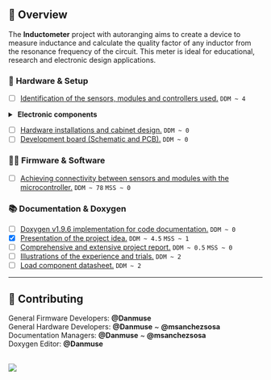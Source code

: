<!-- Official repository: https://github.com/Danmuse/InductometerTRD_FRBA -->
<!--
<details>
  <summary><strong><span>&#160;</span>References</strong></summary>
  <ul>
    <span>&#10038;</span> [STM32F103C8Tx interesting projects](https://github.com/CaliBeta).<br>
    <span>&#10038;</span> [Generate sinusiodal signal with Pulse-Width Modulation](https://www.youtube.com/watch?v=9wfItbD-dHI).<br>
    <span>&#10038;</span> [STM32 Blue-pill VS Arduino NANO](https://www.youtube.com/watch?v=mdxmfjVhEus).<br>
    <span>&#10038;</span> [Arduino IDE with ARM Cortex-M3 STM32](https://github.com/stm32duino/Arduino_Core_STM32/wiki/API).<br>
    <span>&#10038;</span> [Analog/digital filters designer](https://www.micromodeler.com/dsp/).<br>
    <span>&#10038;</span> [Debug the STM32 using the Arduino IDE](https://community.st.com/t5/stm32-mcus/how-to-program-and-debug-the-stm32-using-the-arduino-ide/ta-p/608514).<br>
  </ul>
</details>
-->

## 📕️ __Overview__

The **Inductometer** project with autoranging aims to create a device to measure inductance and calculate the quality factor of any inductor from the resonance frequency of the circuit. This meter is ideal for educational, research and electronic design applications.

### 🔌️ __Hardware & Setup__

- [ ] [Identification of the sensors, modules and controllers used.](https://github.com/Danmuse/InductometerTRD_FRBA/issues/1) `DDM ~ 4`
<details>
  <summary><strong><span>&#160;</span>Electronic components</strong></summary>
  <ul>
    <span>&#10038;</span> <b>STM32F103C8T6 Blue-pill board</b>.<br>
    <span>&#10038;</span> Rechargeable polymer lithium battery.<br>
    <span>&#10038;</span> <b>TP4056</b> Charging module for 3.7V/1A Li-ion battery.<br>
    <span>&#10038;</span> <b>AD9833</b> Sinusoidal/triangular/square signal generator (0.1Hz ~ 1.25MHz).<br>
    <span>&#10038;</span> <b>TLV3501AID</b> High speed comparator with shutdown.<br>
    <span>&#10038;</span> <b>MT3608</b> Step up (2V ~ 28V/2A).<br>
    <span>&#10038;</span> <b>LM393</b> Operational amplifier.<br>
    <span>&#10038;</span> <b>X9C103S</b> 10KΩ digital potentiometer<br>.
    <span>&#10038;</span> <b>INA219</b> Current/voltage sensor (500mV ~ 26V/3.2A).<br>
    <!-- <span>&#10038;</span> <b>100Ω</b> 1/4W and <b>220Ω</b> 1/4W Resistors.<br>
    <span>&#10038;</span> Mx471 Current/Voltage sensor ~ Maximum 3A/3-36V. (Q-meter)<br>
    <span>&#10038;</span> ACS712T-5A Current sensor ~ Maximum 5A. (Q-meter)<br>
    <span>&#10038;</span> FZ0430 Voltage sensor ~ Maximum 25V. (Q-meter)<br> -->
    <span>&#10038;</span> Capacitor bank with different types.<br>
    <span>&#10038;</span> <b>KY-040</b> Incremental rotary encoder.<br>
    <span>&#10038;</span> IPS HD TFT <b>ST7789</b>.<br>
    <span>&#10038;</span> Slide power switch.<br>
    <!-- <span>&#10038;</span> EEPROM Memory FM24C16U 16KB. (Optional)<br> -->
  </ul>
</details>

- [ ] [Hardware installations and cabinet design.](https://github.com/Danmuse/InductometerTRD_FRBA/issues/2) `DDM ~ 0`
- [ ] [Development board (Schematic and PCB).](https://github.com/Danmuse/InductometerTRD_FRBA/issues/3) `DDM ~ 0`

### 👨‍💻️ __Firmware & Software__

- [ ] [Achieving connectivity between sensors and modules with the microcontroller.](https://github.com/Danmuse/InductometerTRD_FRBA/issues/4) `DDM ~ 78` `MSS ~ 0`

### 📚️ __Documentation & Doxygen__

- [ ] [Doxygen v1.9.6 implementation for code documentation.](https://github.com/Danmuse/InductometerTRD_FRBA/issues/5) `DDM ~ 0`
- [x] [Presentation of the project idea.](https://github.com/Danmuse/InductometerTRD_FRBA/issues/6) `DDM ~ 4.5` `MSS ~ 1`
- [ ] [Comprehensive and extensive project report.](https://github.com/Danmuse/InductometerTRD_FRBA/issues/7) `DDM ~ 0.5` `MSS ~ 0`
- [ ] [Illustrations of the experience and trials.](https://github.com/Danmuse/InductometerTRD_FRBA/issues/8) `DDM ~ 2`
- [ ] [Load component datasheet.](https://github.com/Danmuse/InductometerTRD_FRBA/issues/9) `DDM ~ 2`

---

## 🌟️ __Contributing__

General Firmware Developers: __@Danmuse__  
General Hardware Developers: __@Danmuse__ ~ __@msanchezsosa__  
Documentation Managers: __@Danmuse__ ~ __@msanchezsosa__   
Doxygen Editor: __@Danmuse__  

<br>

<a href="https://github.com/Danmuse/InductometerTRD_FRBA/graphs/contributors">
  <img src="https://contrib.rocks/image?repo=Danmuse/InductometerTRD_FRBA&max=2" />
</a>

